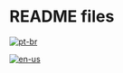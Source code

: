 # README files

[![pt-br](https://img.shields.io/badge/lang-pt--br-green.svg)](https://github.com/puffdapaz/pythonIPEA/blob/7bc250ff94a8e1618ed189eb13ab2f0d307674d0/README.md)

[![en-us](https://img.shields.io/badge/lang-en-red.svg)](https://github.com/puffdapaz/pythonIPEA/blob/7bc250ff94a8e1618ed189eb13ab2f0d307674d0/en_USREADME.md)
